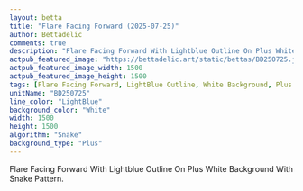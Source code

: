 ```yaml
---
layout: betta
title: "Flare Facing Forward (2025-07-25)"
author: Bettadelic
comments: true
description: "Flare Facing Forward With Lightblue Outline On Plus White Background With Snake Pattern."
actpub_featured_image: "https://bettadelic.art/static/bettas/BD250725.jpg"
actpub_featured_image_width: 1500
actpub_featured_image_height: 1500
tags: [Flare Facing Forward, LightBlue Outline, White Background, Plus Background Pattern, Snake Pattern, July 2025]
unitName: "BD250725"
line_color: "LightBlue"
background_color: "White"
width: 1500
height: 1500
algorithm: "Snake"
background_type: "Plus"
---
```


Flare Facing Forward With Lightblue Outline On Plus White Background With Snake Pattern.
